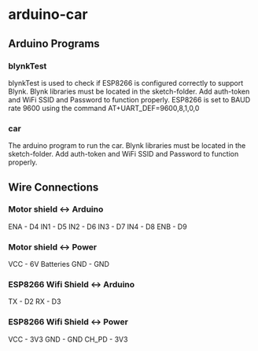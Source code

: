 # arduino-car
## Arduino Programs
### blynkTest
blynkTest is used to check if ESP8266 is configured correctly to support Blynk.
Blynk libraries must be located in the sketch-folder.
Add auth-token and WiFi SSID and Password to function properly.
ESP8266 is set to BAUD rate 9600 using the command
AT+UART_DEF=9600,8,1,0,0
### car
The arduino program to run the car.
Blynk libraries must be located in the sketch-folder.
Add auth-token and WiFi SSID and Password to function properly.
## Wire Connections
### Motor shield <-> Arduino
ENA - D4
IN1 - D5
IN2 - D6
IN3 - D7
IN4 - D8
ENB - D9

### Motor shield <-> Power
VCC - 6V Batteries
GND - GND

### ESP8266 Wifi Shield <-> Arduino
TX - D2
RX - D3

### ESP8266 Wifi Shield <-> Power
VCC - 3V3
GND - GND
CH_PD - 3V3
